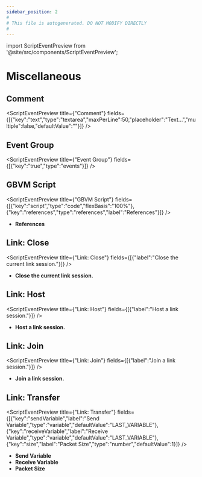 ```yaml
---
sidebar_position: 2
#
# This file is autogenerated. DO NOT MODIFY DIRECTLY
#
---
```


import ScriptEventPreview from '@site/src/components/ScriptEventPreview';

# Miscellaneous

## Comment
<ScriptEventPreview title={"Comment"} fields={[{"key":"text","type":"textarea","maxPerLine":50,"placeholder":"Text...","multiple":false,"defaultValue":""}]} />


## Event Group
<ScriptEventPreview title={"Event Group"} fields={[{"key":"true","type":"events"}]} />


## GBVM Script
<ScriptEventPreview title={"GBVM Script"} fields={[{"key":"script","type":"code","flexBasis":"100%"},{"key":"references","type":"references","label":"References"}]} />

- **References**  

## Link: Close
<ScriptEventPreview title={"Link: Close"} fields={[{"label":"Close the current link session."}]} />

- **Close the current link session.**  

## Link: Host
<ScriptEventPreview title={"Link: Host"} fields={[{"label":"Host a link session."}]} />

- **Host a link session.**  

## Link: Join
<ScriptEventPreview title={"Link: Join"} fields={[{"label":"Join a link session."}]} />

- **Join a link session.**  

## Link: Transfer
<ScriptEventPreview title={"Link: Transfer"} fields={[{"key":"sendVariable","label":"Send Variable","type":"variable","defaultValue":"LAST_VARIABLE"},{"key":"receiveVariable","label":"Receive Variable","type":"variable","defaultValue":"LAST_VARIABLE"},{"key":"size","label":"Packet Size","type":"number","defaultValue":1}]} />

- **Send Variable**  
- **Receive Variable**  
- **Packet Size**  

